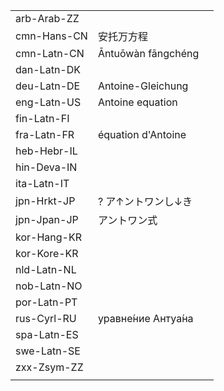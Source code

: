 | | | |
|-|-|-|
| arb-Arab-ZZ |  |  |
| cmn-Hans-CN | 安托万方程 |  |
| cmn-Latn-CN | Āntuōwàn fāngchéng |  |
| dan-Latn-DK |  |  |
| deu-Latn-DE | Antoine-Gleichung |  |
| eng-Latn-US | Antoine equation |  |
| fin-Latn-FI |  |  |
| fra-Latn-FR | équation d'Antoine |  |
| heb-Hebr-IL |  |  |
| hin-Deva-IN |  |  |
| ita-Latn-IT |  |  |
| jpn-Hrkt-JP | ? ア↑ントワンし↓き |  |
| jpn-Jpan-JP | アントワン式 |  |
| kor-Hang-KR |  |  |
| kor-Kore-KR |  |  |
| nld-Latn-NL |  |  |
| nob-Latn-NO |  |  |
| por-Latn-PT |  |  |
| rus-Cyrl-RU | уравне́ние Антуа́на |  |
| spa-Latn-ES |  |  |
| swe-Latn-SE |  |  |
| zxx-Zsym-ZZ |  |  |
|  |  |  |

